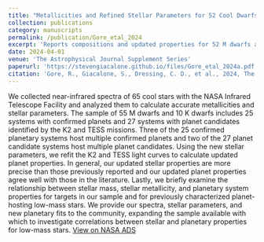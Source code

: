 ```yaml
---
title: "Metallicities and Refined Stellar Parameters for 52 Cool Dwarfs with Transiting Planets and Planet Candidates"
collection: publications
category: manuscripts
permalink: /publication/Gore_etal_2024
excerpt: 'Reports compositions and updated properties for 52 M dwarfs and K dwarfs with confirmed planets and transiting planet candidates.'
date: 2024-04-01
venue: 'The Astrophysical Journal Supplement Series'
paperurl: 'https://stevengiacalone.github.io/files/Gore_etal_2024a.pdf'
citation: 'Gore, R., Giacalone, S., Dressing, C. D., et al., 2024, The Astrophysical Journal Supplement Series, 271, 48'
---
```


We collected near-infrared spectra of 65 cool stars with the NASA Infrared Telescope Facility and analyzed them to calculate accurate metallicities and stellar parameters. The sample of 55 M dwarfs and 10 K dwarfs includes 25 systems with confirmed planets and 27 systems with planet candidates identified by the K2 and TESS missions. Three of the 25 confirmed planetary systems host multiple confirmed planets and two of the 27 planet candidate systems host multiple planet candidates. Using the new stellar parameters, we refit the K2 and TESS light curves to calculate updated planet properties. In general, our updated stellar properties are more precise than those previously reported and our updated planet properties agree well with those in the literature. Lastly, we briefly examine the relationship between stellar mass, stellar metallicity, and planetary system properties for targets in our sample and for previously characterized planet-hosting low-mass stars. We provide our spectra, stellar parameters, and new planetary fits to the community, expanding the sample available with which to investigate correlations between stellar and planetary properties for low-mass stars.
[View on NASA ADS](https://ui.adsabs.harvard.edu/abs/2024ApJS..271...48G/abstract)

